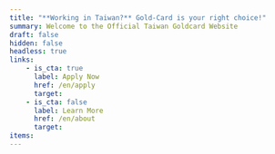 ```yaml
---
title: "**Working in Taiwan?** Gold-Card is your right choice!"
summary: Welcome to the Official Taiwan Goldcard Website
draft: false
hidden: false
headless: true
links:
    - is_cta: true
      label: Apply Now
      href: /en/apply
      target:
    - is_cta: false
      label: Learn More
      href: /en/about
      target:
items:
---
```


